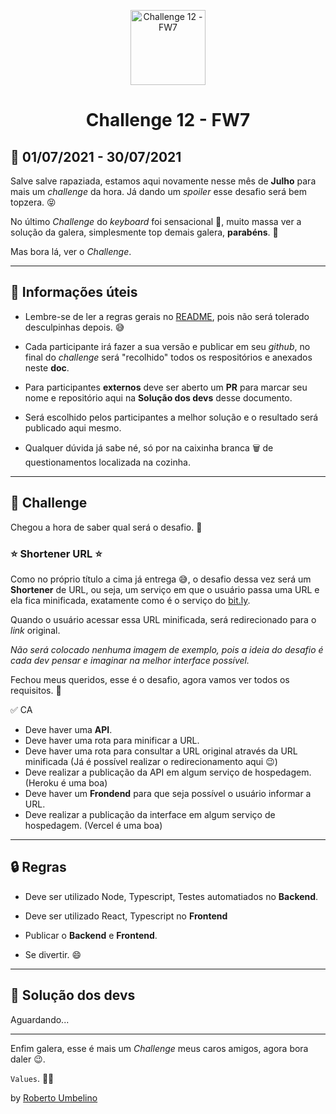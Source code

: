 <p align="center">
  <img alt="Challenge 12 - FW7" width="120" title="Challenge 12 - FW7" src="../.github/logo.png" />
</p>

<h1 align="center">Challenge 12 - FW7</h1>

## 📅 01/07/2021 - 30/07/2021

Salve salve rapaziada, estamos aqui novamente nesse mês de **Julho** para mais um _challenge_ da hora. Já dando um _spoiler_ esse desafio será bem topzera. 😝

No último _Challenge_ do _keyboard_ foi sensacional 💪, muito massa ver a solução da galera, simplesmente top demais galera, **parabéns**. 🥳 

Mas bora lá, ver o _Challenge_.

---

## 📕 Informações úteis

- Lembre-se de ler a regras gerais no [README](../README.md), pois não será tolerado desculpinhas depois. 😅

- Cada participante irá fazer a sua versão e publicar em seu _github_, no final do _challenge_ será "recolhido" todos os respositórios e anexados neste **doc**.

- Para participantes **externos** deve ser aberto um **PR** para marcar seu nome e repositório aqui na **Solução dos devs** desse documento.

- Será escolhido pelos participantes a melhor solução e o resultado será publicado aqui mesmo.

- Qualquer dúvida já sabe né, só por na caixinha branca 🗑️ de questionamentos localizada na cozinha.

---

## 🎯 Challenge

Chegou a hora de saber qual será o desafio. 📝

### ⭐ Shortener URL ⭐

Como no próprio título a cima já entrega 😅, o desafio dessa vez será um **Shortener** de URL, ou seja, um serviço em que o usuário passa uma URL e ela fica minificada, exatamente como é o serviço do [bit.ly](https://bitly.com/). 

Quando o usuário acessar essa URL minificada, será redirecionado para o _link_ original.

_Não será colocado nenhuma imagem de exemplo, pois a ideia do desafio é cada dev pensar e imaginar na melhor interface possível._

Fechou meus queridos, esse é o desafio, agora vamos ver todos os requisitos. 🤩

✅ CA
- Deve haver uma **API**.
- Deve haver uma rota para minificar a URL.
- Deve haver uma rota para consultar a URL original através da URL minificada (Já é possível realizar o redirecionamento aqui 😉)
- Deve realizar a publicação da API em algum serviço de hospedagem. (Heroku é uma boa)
- Deve haver um **Frondend** para que seja possível o usuário informar a URL.
- Deve realizar a publicação da interface em algum serviço de hospedagem. (Vercel é uma boa)

---

## 🔒 Regras

- Deve ser utilizado Node, Typescript, Testes automatiados no **Backend**.

- Deve ser utilizado React, Typescript no **Frontend**

- Publicar o **Backend** e **Frontend**.

- Se divertir. 😄

---

## 🤯 Solução dos devs

Aguardando...

---

Enfim galera, esse é mais um _Challenge_ meus caros amigos, agora bora daler 😉.

`Values`. 👊😄

by [Roberto Umbelino](https://github.com/robertoumbelino)
